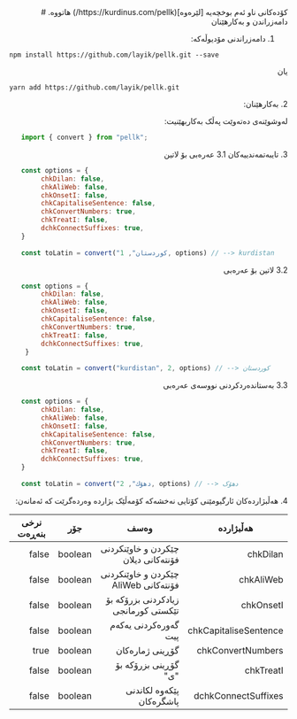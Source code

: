 <div dir="rtl">
کۆدەکانی ناو ئەم بوخچەیە [لێرەوە](https://kurdinus.com/pellk/) هاتووە.
# دامەزراندن و بەکارهێنان

1. دامەزراندنی مۆدیوڵەکە:
</div>

`npm install https://github.com/layik/pellk.git --save`

<div dir="rtl">
   یان
</div>

`yarn add https://github.com/layik/pellk.git `

<div dir="rtl">
2. بەکارهێنان:

   لەوشوێنەی دەتەوێت پەڵک بەکاربهێنیت:
</div>

```javascript
   import { convert } from "pellk";
```

<div dir="rtl">
3. تایبەتمەندییەکان
3.1 عەرەبی بۆ لاتین
</div>

```javascript
   const options = {
		chkDilan: false,
		chkAliWeb: false,
		chkOnsetI: false,
		chkCapitaliseSentence: false,
		chkConvertNumbers: true,
		chkTreatI: false,
		dchkConnectSuffixes: true,
   }
	
   const toLatin = convert("کوردستان", 1, options) // --> kurdistan
```
<div dir="rtl">
   3.2 لاتین بۆ عەرەبی
</div>

```javascript
   const options = {
		chkDilan: false,
		chkAliWeb: false,
		chkOnsetI: false,
		chkCapitaliseSentence: false,
		chkConvertNumbers: true,
		chkTreatI: false,
		dchkConnectSuffixes: true,
    }
	
   const toLatin = convert("kurdistan", 2, options) // --> کوردستان
```

<div dir="rtl">
   3.3 بەستاندەردکردنی نووسەی عەرەبی
</div>

```javascript
   const options = {
		chkDilan: false,
		chkAliWeb: false,
		chkOnsetI: false,
		chkCapitaliseSentence: false,
		chkConvertNumbers: true,
		chkTreatI: false,
		dchkConnectSuffixes: true,
   }
	
   const toLatin = convert("دهۆك", 2, options) // --> دهۆک
```

<div dir="rtl">
4. هەڵبژاردەکان
ئارگیومێنی کۆتایی نەخشەکە کۆمەڵێک بژاردە وەردەگرێت کە ئەمانەن:


| هەڵبژاردە | وەسف | جۆر | نرخی بنەڕەت |
| ------------ | ------------ | ------------ | ------------ |
| chkDilan  | چێکردن و خاوێنکردنی فۆنتەکانی دیلان   |  boolean  | false  |
| chkAliWeb  |  چێکردن و خاوێنکردنی فۆنتەکانی AliWeb  | boolean  | false  |
| chkOnsetI | زیادکردنی بزرۆکە بۆ تێکستی کورمانجی | boolean  | false  |
| chkCapitaliseSentence  | گەورەکردنی یەکەم پیت  | boolean  |  false |
| chkConvertNumbers  | گۆڕینی ژمارەکان   | boolean  | true   |
| chkTreatI  | گۆڕینی بزرۆکە بۆ "ی"   | boolean  |  false  |
| dchkConnectSuffixes  |  پێکەوە لکاندنی پاشگرەکان  | boolean   | false  |

</div>
